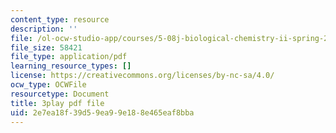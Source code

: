 ```yaml
---
content_type: resource
description: ''
file: /ol-ocw-studio-app/courses/5-08j-biological-chemistry-ii-spring-2016/2e7ea18f39d59ea99e188e465eaf8bba_OrCYxJz2Hlc.pdf
file_size: 58421
file_type: application/pdf
learning_resource_types: []
license: https://creativecommons.org/licenses/by-nc-sa/4.0/
ocw_type: OCWFile
resourcetype: Document
title: 3play pdf file
uid: 2e7ea18f-39d5-9ea9-9e18-8e465eaf8bba
---
```

